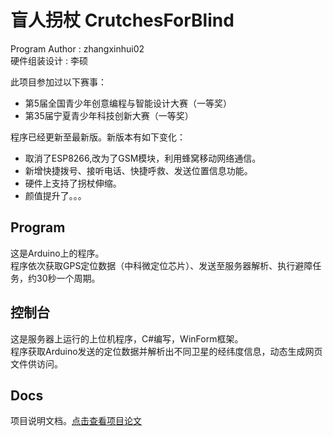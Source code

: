 # 盲人拐杖  CrutchesForBlind  
Program Author : zhangxinhui02  
硬件组装设计 : 李硕  

此项目参加过以下赛事：  
* 第5届全国青少年创意编程与智能设计大赛（一等奖）
* 第35届宁夏青少年科技创新大赛（一等奖）

程序已经更新至最新版。新版本有如下变化：  
* 取消了ESP8266,改为了GSM模块，利用蜂窝移动网络通信。
* 新增快捷拨号、接听电话、快捷呼救、发送位置信息功能。
* 硬件上支持了拐杖伸缩。
* 颜值提升了。。。

## Program
这是Arduino上的程序。  
程序依次获取GPS定位数据（中科微定位芯片）、发送至服务器解析、执行避障任务，约30秒一个周期。

## 控制台
这是服务器上运行的上位机程序，C#编写，WinForm框架。  
程序获取Arduino发送的定位数据并解析出不同卫星的经纬度信息，动态生成网页文件供访问。

## Docs
项目说明文档。[点击查看项目论文](./Docs/新一代电子导盲犬作品论文.docx)  